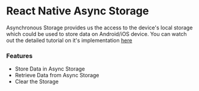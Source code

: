 # React Native Async Storage
Asynchronous Storage provides us the access to the device's local storage which could be used to store data on Android/iOS device. You can watch out the detailed tutorial on it's implementation [here](https://youtu.be/WWNsIfyq050)

### Features
- Store Data in Async Storage
- Retrieve Data from Async Storage
- Clear the Storage
